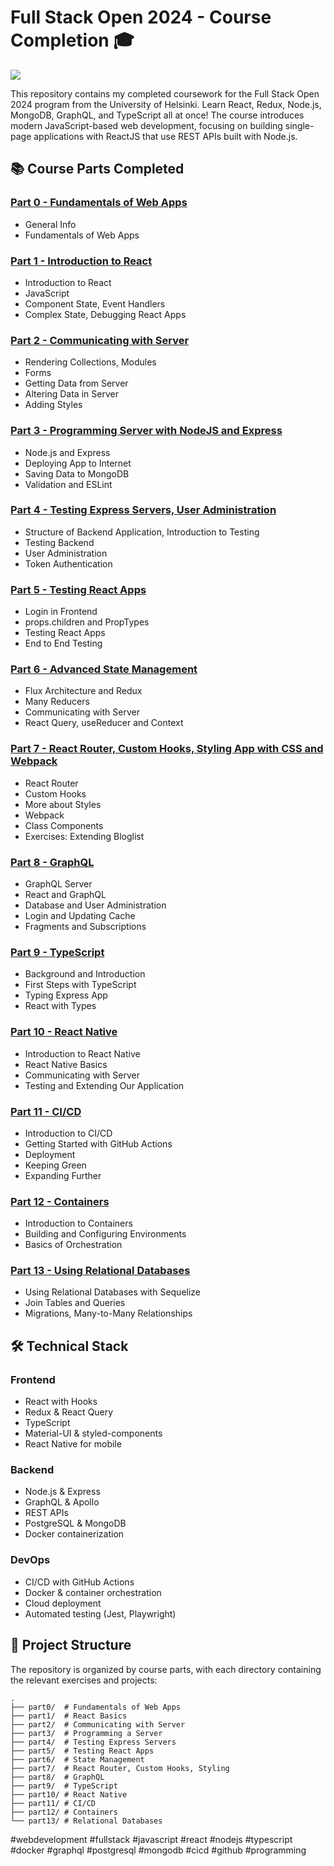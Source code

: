 # Full Stack Open 2024 - Course Completion 🎓

<img src="https://github.com/jgomez2531/Full-Stack-Open/assets/76822966/983ea18a-a57e-47fa-b2dc-3b52fb2cd15e" />

This repository contains my completed coursework for the Full Stack Open 2024 program from the University of Helsinki. Learn React, Redux, Node.js, MongoDB, GraphQL, and TypeScript all at once! The course introduces modern JavaScript-based web development, focusing on building single-page applications with ReactJS that use REST APIs built with Node.js.

## 📚 Course Parts Completed

### [Part 0 - Fundamentals of Web Apps](https://fullstackopen.com/en/part0)
- General Info
- Fundamentals of Web Apps

### [Part 1 - Introduction to React](https://fullstackopen.com/en/part1)
- Introduction to React
- JavaScript
- Component State, Event Handlers
- Complex State, Debugging React Apps

### [Part 2 - Communicating with Server](https://fullstackopen.com/en/part2)
- Rendering Collections, Modules
- Forms
- Getting Data from Server
- Altering Data in Server
- Adding Styles

### [Part 3 - Programming Server with NodeJS and Express](https://fullstackopen.com/en/part3)
- Node.js and Express
- Deploying App to Internet
- Saving Data to MongoDB
- Validation and ESLint

### [Part 4 - Testing Express Servers, User Administration](https://fullstackopen.com/en/part4)
- Structure of Backend Application, Introduction to Testing
- Testing Backend
- User Administration
- Token Authentication

### [Part 5 - Testing React Apps](https://fullstackopen.com/en/part5)
- Login in Frontend
- props.children and PropTypes
- Testing React Apps
- End to End Testing

### [Part 6 - Advanced State Management](https://fullstackopen.com/en/part6)
- Flux Architecture and Redux
- Many Reducers
- Communicating with Server
- React Query, useReducer and Context

### [Part 7 - React Router, Custom Hooks, Styling App with CSS and Webpack](https://fullstackopen.com/en/part7)
- React Router
- Custom Hooks
- More about Styles
- Webpack
- Class Components
- Exercises: Extending Bloglist

### [Part 8 - GraphQL](https://fullstackopen.com/en/part8)
- GraphQL Server
- React and GraphQL
- Database and User Administration
- Login and Updating Cache
- Fragments and Subscriptions

### [Part 9 - TypeScript](https://fullstackopen.com/en/part9)
- Background and Introduction
- First Steps with TypeScript
- Typing Express App
- React with Types

### [Part 10 - React Native](https://fullstackopen.com/en/part10)
- Introduction to React Native
- React Native Basics
- Communicating with Server
- Testing and Extending Our Application

### [Part 11 - CI/CD](https://fullstackopen.com/en/part11)
- Introduction to CI/CD
- Getting Started with GitHub Actions
- Deployment
- Keeping Green
- Expanding Further

### [Part 12 - Containers](https://fullstackopen.com/en/part12)
- Introduction to Containers
- Building and Configuring Environments
- Basics of Orchestration

### [Part 13 - Using Relational Databases](https://fullstackopen.com/en/part13)
- Using Relational Databases with Sequelize
- Join Tables and Queries
- Migrations, Many-to-Many Relationships

## 🛠️ Technical Stack

### Frontend
- React with Hooks
- Redux & React Query
- TypeScript
- Material-UI & styled-components
- React Native for mobile

### Backend
- Node.js & Express
- GraphQL & Apollo
- REST APIs
- PostgreSQL & MongoDB
- Docker containerization

### DevOps
- CI/CD with GitHub Actions
- Docker & container orchestration
- Cloud deployment
- Automated testing (Jest, Playwright)

## 🔗 Project Structure

The repository is organized by course parts, with each directory containing the relevant exercises and projects:

```
.
├── part0/  # Fundamentals of Web Apps
├── part1/  # React Basics
├── part2/  # Communicating with Server
├── part3/  # Programming a Server
├── part4/  # Testing Express Servers
├── part5/  # Testing React Apps
├── part6/  # State Management
├── part7/  # React Router, Custom Hooks, Styling
├── part8/  # GraphQL
├── part9/  # TypeScript
├── part10/ # React Native
├── part11/ # CI/CD
├── part12/ # Containers
└── part13/ # Relational Databases
```

#webdevelopment #fullstack #javascript #react #nodejs #typescript #docker #graphql #postgresql #mongodb #cicd #github #programming